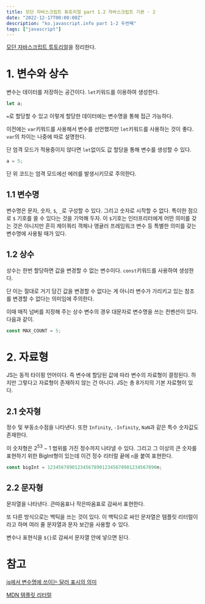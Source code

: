 ```yaml
---
title: 모던 자바스크립트 튜토리얼 part 1.2 자바스크립트 기본 - 2
date: "2022-12-17T00:00:00Z"
description: "ko.javascript.info part 1-2 두번째"
tags: ["javascript"]
---
```


[모던 자바스크립트 튜토리얼](https://ko.javascript.info/)을 정리한다.

# 1. 변수와 상수

변수는 데이터를 저장하는 공간이다. `let`키워드를 이용하여 생성한다.

```js
let a;
```

`=`로 할당할 수 있고 이렇게 할당한 데이터에는 변수명을 통해 접근 가능하다.

이전에는 `var`키워드를 사용해서 변수를 선언했지만 `let`키워드를 사용하는 것이 좋다. `var`의 차이는 나중에 따로 설명한다.

단 엄격 모드가 적용중이지 않다면 `let`없이도 값 할당을 통해 변수를 생성할 수 있다.

```js
a = 5;
```
단 위 코드는 엄격 모드에선 에러를 발생시키므로 주의한다.

## 1.1 변수명

변수명은 문자, 숫자, `$`, `_`로 구성할 수 있다. 그리고 숫자로 시작할 수 없다. 특이한 점으로 `$` 기호를 쓸 수 있다는 것을 기억해 두자. 이 `$`기호는 인터프리터에게 어떤 의미를 갖는 것은 아니지만 흔히 제이쿼리 객체나 앵귤러 프레임워크 변수 등 특별한 의미를 갖는 변수명에 사용될 때가 있다.

## 1.2 상수

상수는 한번 할당하면 값을 변경할 수 없는 변수이다. `const`키워드를 사용하여 생성한다.

단 이는 절대로 거기 담긴 값을 변경할 수 없다는 게 아니라 변수가 가리키고 있는 참조를 변경할 수 없다는 의미임에 주의한다.

이때 매직 넘버를 지정해 주는 상수 변수의 경우 대문자로 변수명을 쓰는 컨벤션이 있다. 다음과 같이.

```js
const MAX_COUNT = 5;
```

# 2. 자료형

JS는 동적 타이핑 언어이다. 즉 변수에 할당된 값에 따라 변수의 자료형이 결정된다. 하지만 그렇다고 자료형이 존재하지 않는 건 아니다. JS는 총 8가지의 기본 자료형이 있다.

## 2.1 숫자형

정수 및 부동소수점을 나타낸다. 또한 `Infinity`, `-Infinity`, `NaN`과 같은 특수 숫자값도 존재한다.

이 숫자형은 $2^53 -1$ 범위를 가진 정수까지 나타낼 수 있다. 그리고 그 이상의 큰 숫자를 표현하기 위한 BigInt형이 있는데 이건 정수 리터럴 끝에 `n`을 붙여 표현한다.

```js
const bigInt = 1234567890123456789012345678901234567890n;
```

## 2.2 문자형

문자열을 나타낸다. 큰따옴표나 작은따옴표로 감싸서 표현한다.

또 다른 방식으로는 백틱을 쓰는 것이 있다. 이 백틱으로 싸인 문자열은 템플릿 리터럴이라고 하며 여러 줄 문자열과 문자 보간을 사용할 수 있다.

변수나 표현식을 `${}`로 감싸서 문자열 안에 넣으면 된다.

# 참고

[js에서 변수명에 쓰이는 달러 표시의 의미](https://stackoverflow.com/questions/846585/what-is-the-purpose-of-the-dollar-sign-in-javascript)

[MDN 템플릿 리터럴](https://developer.mozilla.org/ko/docs/Web/JavaScript/Reference/Template_literals)